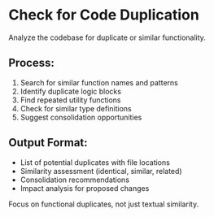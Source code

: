 # Check for Code Duplication

Analyze the codebase for duplicate or similar functionality.

## Process:
1. Search for similar function names and patterns
2. Identify duplicate logic blocks
3. Find repeated utility functions
4. Check for similar type definitions
5. Suggest consolidation opportunities

## Output Format:
- List of potential duplicates with file locations
- Similarity assessment (identical, similar, related)
- Consolidation recommendations
- Impact analysis for proposed changes

Focus on functional duplicates, not just textual similarity.